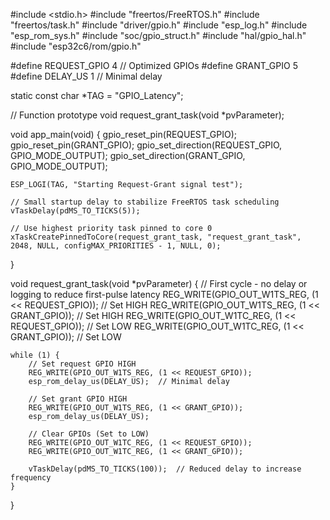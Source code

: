 #include <stdio.h>
#include "freertos/FreeRTOS.h"
#include "freertos/task.h"
#include "driver/gpio.h"
#include "esp_log.h"
#include "esp_rom_sys.h"
#include "soc/gpio_struct.h"
#include "hal/gpio_hal.h"
#include "esp32c6/rom/gpio.h"

#define REQUEST_GPIO 4  // Optimized GPIOs
#define GRANT_GPIO 5
#define DELAY_US 1  // Minimal delay

static const char *TAG = "GPIO_Latency";

// Function prototype
void request_grant_task(void *pvParameter);

void app_main(void) {
    gpio_reset_pin(REQUEST_GPIO);
    gpio_reset_pin(GRANT_GPIO);
    gpio_set_direction(REQUEST_GPIO, GPIO_MODE_OUTPUT);
    gpio_set_direction(GRANT_GPIO, GPIO_MODE_OUTPUT);

    ESP_LOGI(TAG, "Starting Request-Grant signal test");

    // Small startup delay to stabilize FreeRTOS task scheduling
    vTaskDelay(pdMS_TO_TICKS(5));

    // Use highest priority task pinned to core 0
    xTaskCreatePinnedToCore(request_grant_task, "request_grant_task", 2048, NULL, configMAX_PRIORITIES - 1, NULL, 0);
}

void request_grant_task(void *pvParameter) {
    // First cycle - no delay or logging to reduce first-pulse latency
    REG_WRITE(GPIO_OUT_W1TS_REG, (1 << REQUEST_GPIO)); // Set HIGH
    REG_WRITE(GPIO_OUT_W1TS_REG, (1 << GRANT_GPIO));   // Set HIGH
    REG_WRITE(GPIO_OUT_W1TC_REG, (1 << REQUEST_GPIO)); // Set LOW
    REG_WRITE(GPIO_OUT_W1TC_REG, (1 << GRANT_GPIO));   // Set LOW

    while (1) {
        // Set request GPIO HIGH
        REG_WRITE(GPIO_OUT_W1TS_REG, (1 << REQUEST_GPIO));
        esp_rom_delay_us(DELAY_US);  // Minimal delay

        // Set grant GPIO HIGH
        REG_WRITE(GPIO_OUT_W1TS_REG, (1 << GRANT_GPIO));
        esp_rom_delay_us(DELAY_US);

        // Clear GPIOs (Set to LOW)
        REG_WRITE(GPIO_OUT_W1TC_REG, (1 << REQUEST_GPIO));
        REG_WRITE(GPIO_OUT_W1TC_REG, (1 << GRANT_GPIO));

        vTaskDelay(pdMS_TO_TICKS(100));  // Reduced delay to increase frequency
    }
}
